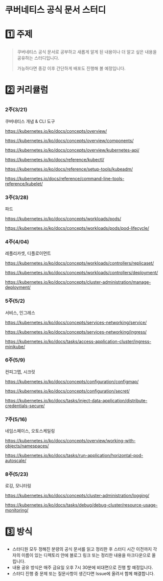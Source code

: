 # 쿠버네티스 공식 문서 스터디

# 1️⃣ 주제

> 쿠버네티스 공식 문서로 공부하고 새롭게 알게 된 내용이나 더 알고 싶은 내용을 공유하는 스터디입니다.
> 
> 
> 가능하다면 종강 이후 간단하게 배포도 진행해 볼 예정입니다. 
> 

# 2️⃣ 커리큘럼

### 2주(3/21)

쿠버네티스 개념 & CLI 도구

https://kubernetes.io/ko/docs/concepts/overview/

https://kubernetes.io/ko/docs/concepts/overview/components/

https://kubernetes.io/ko/docs/concepts/overview/kubernetes-api/

https://kubernetes.io/ko/docs/reference/kubectl/

https://kubernetes.io/ko/docs/reference/setup-tools/kubeadm/

https://kubernetes.io/docs/reference/command-line-tools-reference/kubelet/

### 3주(3/28)

파드

https://kubernetes.io/ko/docs/concepts/workloads/pods/

https://kubernetes.io/ko/docs/concepts/workloads/pods/pod-lifecycle/

### 4주(4/04)

레플리카셋, 디플로이먼트

https://kubernetes.io/ko/docs/concepts/workloads/controllers/replicaset/

https://kubernetes.io/ko/docs/concepts/workloads/controllers/deployment/

https://kubernetes.io/ko/docs/concepts/cluster-administration/manage-deployment/

### 5주(5/2)

서비스, 인그레스

https://kubernetes.io/ko/docs/concepts/services-networking/service/

https://kubernetes.io/ko/docs/concepts/services-networking/ingress/

https://kubernetes.io/ko/docs/tasks/access-application-cluster/ingress-minikube/

### 6주(5/9)

컨피그맵, 시크릿

https://kubernetes.io/ko/docs/concepts/configuration/configmap/

https://kubernetes.io/ko/docs/concepts/configuration/secret/

https://kubernetes.io/ko/docs/tasks/inject-data-application/distribute-credentials-secure/

### 7주(5/16)

네임스페이스, 오토스케일링

https://kubernetes.io/ko/docs/concepts/overview/working-with-objects/namespaces/

https://kubernetes.io/ko/docs/tasks/run-application/horizontal-pod-autoscale/

### 8주(5/23)

로깅, 모니터링

https://kubernetes.io/ko/docs/concepts/cluster-administration/logging/

https://kubernetes.io/ko/docs/tasks/debug/debug-cluster/resource-usage-monitoring/


# 3️⃣ 방식
- 스터디원 모두 정해진 분량의 공식 문서를 읽고 정리한 후 스터디 시간 이전까지 각자의 이름이 있는 디렉토리 안에 블로그 링크 또는 정리한 내용을 마크다운으로 올립니다.
- 내용 공유 방식은 매주 금요일 오후 7시 30분에 비대면으로 진행 할 예정입니다.
- 스터디 진행 중 문제 또는 질문사항이 생긴다면 Issue에 올려서 함께 해결합니다.
